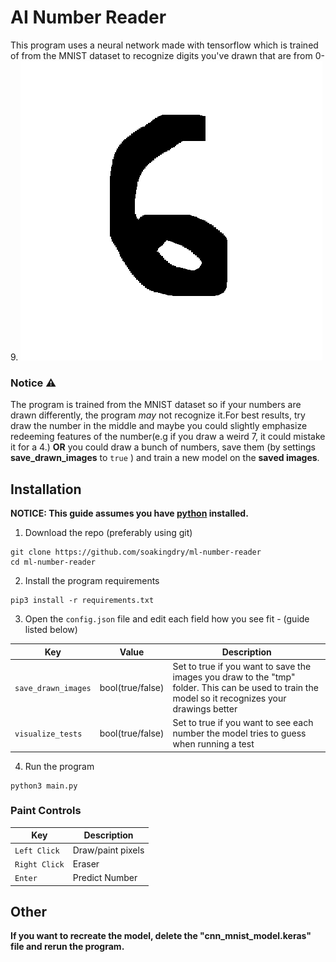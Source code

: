 #  AI Number Reader

This program uses a neural network made with tensorflow which is  trained of from the MNIST dataset to recognize digits you've drawn that are from 0-9.
<img src="canvas_eg.png">

### Notice ⚠️ 
The program is trained from the MNIST dataset so if your numbers are drawn differently, the program *may* not recognize it.For best results, try draw the number in the middle and maybe you could slightly emphasize redeeming features of the number(e.g if you draw a weird 7, it could mistake it for a 4.) **OR** you could draw a bunch of numbers, save them (by settings **save_drawn_images** to `true` ) and train a new model on the **saved images**.


## Installation
**NOTICE: This guide assumes you have [python](https://www.python.org/) installed.**
1) Download the repo (preferably using git)
```
git clone https://github.com/soakingdry/ml-number-reader
cd ml-number-reader
```
2) Install the program requirements
```
pip3 install -r requirements.txt
```
3) Open the `config.json` file and edit each field how you see fit - (guide listed below)

| Key | Value | Description |
| --- | --- | --- |
| `save_drawn_images` | bool(true/false) | Set to true if you want to save the images you draw to the "tmp" folder. This can be used to train the model so it recognizes your drawings better
| `visualize_tests` | bool(true/false) | Set to true if you want to see each number the model tries to guess when running a test

4) Run the program
```
python3 main.py
```


### Paint Controls
| Key |  Description | 
| --- | ---     
| `Left Click` | Draw/paint pixels
| `Right Click` | Eraser 
| `Enter` | Predict Number

## Other
**If you want to recreate the model, delete the "cnn_mnist_model.keras" file and rerun the program.**

